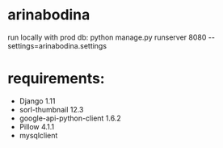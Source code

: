 # arinabodina

run locally with prod db:
python manage.py runserver 8080   --settings=arinabodina.settings

requirements:
=============
- Django 1.11
- sorl-thumbnail 12.3
- google-api-python-client 1.6.2
- Pillow 4.1.1
- mysqlclient 